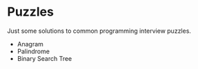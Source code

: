 # Puzzles

Just some solutions to common programming interview puzzles.

- Anagram
- Palindrome
- Binary Search Tree